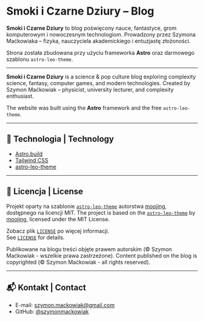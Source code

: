 # Smoki i Czarne Dziury – Blog

**Smoki i Czarne Dziury** to blog poświęcony nauce, fantastyce, grom komputerowym i nowoczesnym technologiom. Prowadzony przez Szymona Maćkowiaka – fizyka, nauczyciela akademickiego i entuzjastę złożoności.

Strona została zbudowana przy użyciu frameworka **Astro** oraz darmowego szablonu `astro-leo-theme`.

---

**Smoki i Czarne Dziury** is a science & pop culture blog exploring complexity science, fantasy, computer games, and modern technologies. Created by Szymon Maćkowiak – physicist, university lecturer, and complexity enthusiast.

The website was built using the **Astro** framework and the free `astro-leo-theme`.

---

## 🔧 Technologia | Technology

- [Astro.build](https://astro.build)
- [Tailwind CSS](https://tailwindcss.com)
- [astro-leo-theme](https://github.com/moojing/astro-leo-theme)

---

## 📄 Licencja | License

Projekt oparty na szablonie [`astro-leo-theme`](https://github.com/moojing/astro-leo-theme) autorstwa [moojing](https://github.com/moojing), dostępnego na licencji MIT.
The project is based on the [`astro-leo-theme`](https://github.com/moojing/astro-leo-theme) by [moojing](https://github.com/moojing), licensed under the MIT License.

Zobacz plik [`LICENSE`](./LICENSE) po więcej informacji.  
See [`LICENSE`](./LICENSE) for details.

Publikowane na blogu treści objęte prawem autorskim (© Szymon Maćkowiak - wszelkie prawa zastrzeżone). 
Content published on the blog is copyrighted (© Szymon Maćkowiak - all rights reserved).

---

## 📬 Kontakt | Contact

- E-mail: szymon.mackowiak@gmail.com  
- GitHub: [@szymonmackowiak](https://github.com/szymonmackowiak)  
